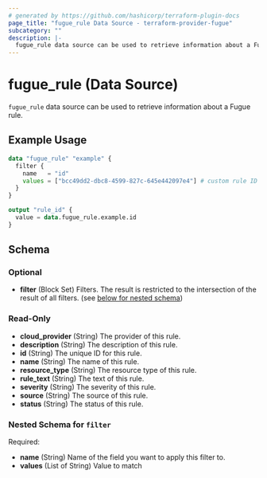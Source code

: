 ```yaml
---
# generated by https://github.com/hashicorp/terraform-plugin-docs
page_title: "fugue_rule Data Source - terraform-provider-fugue"
subcategory: ""
description: |-
  fugue_rule data source can be used to retrieve information about a Fugue rule.
---
```


# fugue_rule (Data Source)

`fugue_rule` data source can be used to retrieve information about a Fugue rule.

## Example Usage

```terraform
data "fugue_rule" "example" {
  filter {
    name   = "id"
    values = ["bcc49dd2-dbc8-4599-827c-645e442097e4"] # custom rule ID
  }
}

output "rule_id" {
  value = data.fugue_rule.example.id
}
```

<!-- schema generated by tfplugindocs -->
## Schema

### Optional

- **filter** (Block Set) Filters. The result is restricted to the intersection of the result of all filters. (see [below for nested schema](#nestedblock--filter))

### Read-Only

- **cloud_provider** (String) The provider of this rule.
- **description** (String) The description of this rule.
- **id** (String) The unique ID for this rule.
- **name** (String) The name of this rule.
- **resource_type** (String) The resource type of this rule.
- **rule_text** (String) The text of this rule.
- **severity** (String) The severity of this rule.
- **source** (String) The source of this rule.
- **status** (String) The status of this rule.

<a id="nestedblock--filter"></a>
### Nested Schema for `filter`

Required:

- **name** (String) Name of the field you want to apply this filter to.
- **values** (List of String) Value to match


